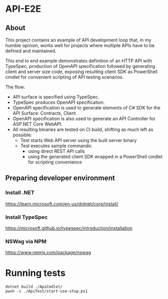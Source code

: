 # API-E2E

## About

This project contains an example of API development loop that, in my humble opinion, works well for projects where multiple APIs have to be defined and maintained.

This end to end example demonstrates definition of an HTTP API with TypeSpec, production of OpenAPI specification followed by generating client and server size code, exposing resulting client SDK as PowerShell cmdlet for convenient scripting of API testing scenarios. 

The flow:
- API surface is specified using TypeSpec.
- TypeSpec produces OpenAPI specification.
- OpenAPI specification is used to generate elements of C# SDK for the API Surface: Contracts, Client.
- OpenAPI specification is also used to generate an API Controller for ASP.NET Core WebAPI.
- All resulting binaries are tested on CI build, shifting as much left as possible:
    - Test starts Web API server using the built server binary
    - Test executes sample commands:
        - using direct REST API calls
        - using the generated client SDK wrapped in a PowerShell cmdlet for scripting convenience

## Preparing developer environment

### Install .NET

https://learn.microsoft.com/en-us/dotnet/core/install/

### Install TypeSpec

https://microsoft.github.io/typespec/introduction/installation

### NSWag via NPM

https://www.npmjs.com/package/nswag

# Running tests

    dotnet build ./ApiCmdlet/
    pwsh -c ./ApiTest/start-use-stop.ps1
